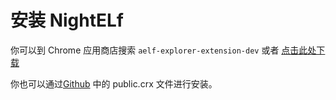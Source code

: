 # 安装 NightELf

你可以到 Chrome 应用商店搜索 ```aelf-explorer-extension-dev```  或者 [点击此处下载](https://chrome.google.com/webstore/detail/aelf-explorer-extension-d/mlmlhipeonlflbcclinpbmcjdnpnmkpf)

你也可以通过[Github](https://github.com/hzz780/aelf-web-extension/tree/master/installFiles) 中的 public.crx 文件进行安装。
